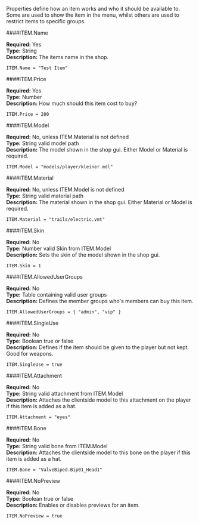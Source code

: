<p class="lead">Properties define how an item works and who it should be available to. Some are used to show the item in the menu, whilst others are used to restrict items to specific groups.</p>

####<a name="properties-name"></a>ITEM.Name

**Required:** Yes  
**Type:** <span class="type">String</span>  
**Description:** The items name in the shop.

    ITEM.Name = "Test Item"

####<a name="properties-price"></a>ITEM.Price

**Required:** Yes  
**Type:** <span class="type">Number</span>  
**Description:** How much should this item cost to buy?

    ITEM.Price = 200

####<a name="properties-model"></a>ITEM.Model

**Required:** No, unless ITEM.Material is not defined  
**Type:** <span class="type">String</span> valid model path  
**Description:** The model shown in the shop gui. Either Model or Material is required.

    ITEM.Model = "models/player/kleiner.mdl"

####<a name="properties-material"></a>ITEM.Material

**Required:** No, unless ITEM.Model is not defined  
**Type:** <span class="type">String</span> valid material path  
**Description:** The material shown in the shop gui. Either Material or Model is required.

    ITEM.Material = "trails/electric.vmt"

####<a name="properties-skin"></a>ITEM.Skin

**Required:** No  
**Type:** <span class="type">Number</span> valid Skin from ITEM.Model  
**Description:** Sets the skin of the model shown in the shop gui.

    ITEM.Skin = 1

####<a name="properties-allowed-user-groups"></a>ITEM.AllowedUserGroups

**Required:** No  
**Type:** <span class="type">Table</span> containing valid user groups  
**Description:** Defines the member groups who's members can buy this item.

    ITEM.AllowedUserGroups = { "admin", "vip" }

####<a name="properties-singleuse"></a>ITEM.SingleUse

**Required:** No  
**Type:** <span class="type">Boolean</span> true or false  
**Description:** Defines if the item should be given to the player but not kept. Good for weapons.

    ITEM.SingleUse = true

####<a name="properties-attachment"></a>ITEM.Attachment

**Required:** No  
**Type:** <span class="type">String</span> valid attachment from ITEM.Model  
**Description:** Attaches the clientside model to this attachment on the player if this item is added as a hat.

    ITEM.Attachment = "eyes"

####<a name="properties-bone"></a>ITEM.Bone

**Required:** No  
**Type:** <span class="type">String</span> valid bone from ITEM.Model  
**Description:** Attaches the clientside model to this bone on the player if this item is added as a hat.

    ITEM.Bone = "ValveBiped.Bip01_Head1"

####<a name="properties-nopreview"></a>ITEM.NoPreview

**Required:** No  
**Type:** <span class="type">Boolean</span> true or false  
**Description:** Enables or disables previews for an item.

    ITEM.NoPreview = true
